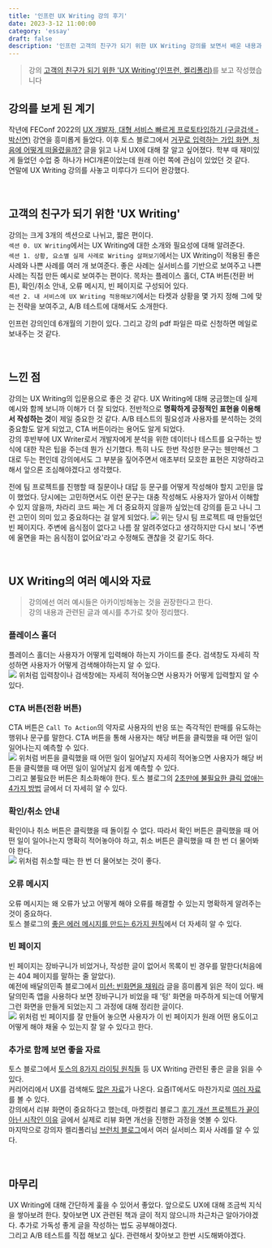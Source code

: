 ```yaml
---
title: '인프런 UX Writing 강의 후기'
date: 2023-3-12 11:00:00
category: 'essay'
draft: false
description: '인프런 고객의 친구가 되기 위한 UX Writing 강의를 보면서 배운 내용과 느낀 점을 정리했습니다'
---
```


> 강의 [고객의 친구가 되기 위한 'UX Writing'(인프런, 켈리폴리)](https://www.inflearn.com/course/user-friendly-ux-writing)를 보고 작성했습니다

## 강의를 보게 된 계기

작년에 FEConf 2022의 [UX 개발자, 대형 서비스 빠르게 프로토타입하기 (구글검색 - 박신연)](https://www.youtube.com/watch?v=GF_3kGzJpCA) 강연을 흥미롭게 들었다. 이후 토스 블로그에서 [거꾸로 입력하는 가입 화면, 처음에 어떻게 떠올렸을까?](https://toss.tech/article/toss-signup-process) 글을 읽고 나서 UX에 대해 잘 알고 싶어졌다. 학부 때 재미있게 들었던 수업 중 하나가 HCI개론이었는데 원래 이런 쪽에 관심이 있었던 것 같다.  
연말에 UX Writing 강의를 사놓고 미루다가 드디어 완강했다.

<br />

## 고객의 친구가 되기 위한 'UX Writing'

강의는 크게 3개의 섹션으로 나뉘고, 짧은 편이다.  
`섹션 0. UX Writing`에서는 UX Writing에 대한 소개와 필요성에 대해 알려준다.  
`섹션 1. 상황, 요소별 실제 사례로 Writing 살펴보기`에서는 UX Writing이 적용된 좋은 사례와 나쁜 사례를 여러 개 보여준다. 좋은 사례는 실서비스를 기반으로 보여주고 나쁜 사례는 직접 만든 예시로 보여주는 편이다. 목차는 플레이스 홀더, CTA 버튼(전환 버튼), 확인/취소 안내, 오류 메시지, 빈 페이지로 구성되어 있다.  
`섹션 2. 내 서비스에 UX Writing 적용해보기`에서는 타켓과 상황을 몇 가지 정해 그에 맞는 전략을 보여주고, A/B 테스트에 대해서도 소개한다.

인프런 강의인데 6개월의 기한이 있다. 그리고 강의 pdf 파일은 따로 신청하면 메일로 보내주는 것 같다.

<br />

## 느낀 점

강의는 UX Writing의 입문용으로 좋은 것 같다. UX Writing에 대해 궁금했는데 실제 예시와 함께 보니까 이해가 더 잘 되었다. 전반적으로 **명확하게 긍정적인 표현을 이용해서 작성하는 것**이 제일 중요한 것 같다.
A/B 테스트의 필요성과 사용자를 분석하는 것의 중요함도 알게 되었고, CTA 버튼이라는 용어도 알게 되었다.  
강의 후반부에 UX Writer로서 개발자에게 분석을 위한 데이터나 테스트를 요구하는 방식에 대한 작은 팁을 주는데 뭔가 신기했다. 특히 나도 한번 작성한 문구는 웬만해선 그대로 두는 편인데 강의에서도 그 부분을 짚어주면서 애초부터 모호한 표현은 지양하라고 해서 앞으론 조심해야겠다고 생각했다.

전에 팀 프로젝트를 진행할 때 질문이나 대답 등 문구를 어떻게 작성해야 할지 고민을 많이 했었다. 당시에는 고민하면서도 이런 문구는 대충 작성해도 사용자가 알아서 이해할 수 있지 않을까, 차라리 코드 짜는 게 더 중요하지 않을까 싶었는데 강의를 듣고 나니 그런 고민이 의미 있고 중요하다는 걸 알게 되었다.
![](./images/inflearn_ux_writing_empty_my.png)
위는 당시 팀 프로젝트 때 만들었던 빈 페이지다. 주변에 음식점이 없다고 나름 잘 알려주었다고 생각하지만 다시 보니 '주변에 울면을 파는 음식점이 없어요'라고 수정해도 괜찮을 것 같기도 하다.

<br />

## UX Writing의 여러 예시와 자료

> 강의에선 여러 예시들은 아카이빙해놓는 것을 권장한다고 한다.  
> 강의 내용과 관련된 글과 예시를 추가로 찾아 정리했다.

### 플레이스 홀더

플레이스 홀더는 사용자가 어떻게 입력해야 하는지 가이드를 준다. 검색창도 자세히 작성하면 사용자가 어떻게 검색해야하는지 알 수 있다.  
![](./images/inflearn_ux_writing_search.png)
위처럼 입력창이나 검색창에는 자세히 적어놓으면 사용자가 어떻게 입력할지 알 수 있다.

### CTA 버튼(전환 버튼)

CTA 버튼은 `Call To Action`의 약자로 사용자의 반응 또는 즉각적인 판매를 유도하는 행위나 문구를 말한다. CTA 버튼을 통해 사용자는 해당 버튼을 클릭했을 때 어떤 일이 일어나는지 예측할 수 있다.  
![](./images/inflearn_ux_writing_cta.png)
위처럼 버튼을 클릭했을 때 어떤 일이 일어날지 자세히 적어놓으면 사용자가 해당 버튼을 클릭했을 때 어떤 일이 일어날지 쉽게 예측할 수 있다.  
그리고 불필요한 버튼은 최소화해야 한다. 토스 블로그의 [2초만에 불필요한 클릭 없애는 4가지 방법](https://toss.tech/article/4-ways-for-minimum-input) 글에서 더 자세히 알 수 있다.

### 확인/취소 안내

확인이나 취소 버튼은 클릭했을 때 돌이킬 수 없다. 따라서 확인 버튼은 클릭했을 때 어떤 일이 일어나는지 명확히 적어놓아야 하고, 취소 버튼은 클릭했을 때 한 번 더 물어봐야 한다.  
![](./images/inflearn_ux_writing_cancel.png)
위처럼 취소할 때는 한 번 더 물어보는 것이 좋다.

### 오류 메시지

오류 메시지는 왜 오류가 났고 어떻게 해야 오류를 해결할 수 있는지 명확하게 알려주는 것이 중요하다.  
토스 블로그의 [좋은 에러 메시지를 만드는 6가지 원칙](https://toss.tech/article/how-to-write-error-message)에서 더 자세히 알 수 있다.

### 빈 페이지

빈 페이지는 장바구니가 비었거나, 작성한 글이 없어서 목록이 빈 경우를 말한다(처음에는 404 페이지를 말하는 줄 알았다).  
예전에 배달의민족 블로그에서 [미션: 빈화면을 채워라](https://story.baemin.com/3614/) 글을 흥미롭게 읽은 적이 있다. 배달의민족 앱을 사용하다 보면 장바구니가 비었을 때 '텅' 화면을 마주하게 되는데 어떻게 그런 화면을 만들게 되었는지 그 과정에 대해 정리한 글이다.  
![](./images/inflearn_ux_writing_empty.png)
위처럼 빈 페이지를 잘 만들어 놓으면 사용자가 이 빈 페이지가 원래 어떤 용도이고 어떻게 해야 채울 수 있는지 잘 알 수 있다고 한다.

### 추가로 함께 보면 좋을 자료

토스 블로그에서 [토스의 8가지 라이팅 원칙들](https://toss.tech/article/8-writing-principles-of-toss) 등 UX Writing 관련된 좋은 글을 읽을 수 있다.  
커리어리에서 UX를 검색해도 [많은 자료](https://careerly.co.kr/search?query=ux&from=open-to-work)가 나온다. 요즘IT에서도 마찬가지로 [여러 자료](https://yozm.wishket.com/magazine/list/search/?q=ux)를 볼 수 있다.  
강의에서 리뷰 화면이 중요하다고 했는데, 마켓컬리 블로그 [후기 개선 프로젝트가 끝이 아닌 시작인 이유](https://helloworld.kurly.com/blog/review-renewal/) 글에서 실제로 리뷰 화면 개선을 진행한 과정을 엿볼 수 있다.  
마지막으로 강의자 켈리폴리님 [브런치 블로그](https://brunch.co.kr/@kellypoly)에서 여러 실서비스 회사 사례를 알 수 있다.

<br />

## 마무리

UX Writing에 대해 간단하게 훑을 수 있어서 좋았다. 앞으로도 UX에 대해 조금씩 지식을 쌓아보려 한다. 찾아보면 UX 관련된 책과 글이 적지 않으니까 차근차근 알아가야겠다. 추가로 가독성 좋게 글을 작성하는 법도 공부해야겠다.  
그리고 A/B 테스트를 직접 해보고 싶다. 관련해서 찾아보고 한번 시도해봐야겠다.

<br />
<br />
